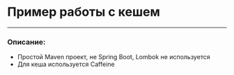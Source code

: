 # Пример работы с кешем

------------
### Описание:
- Простой Maven проект, не Spring Boot, Lombok не используется <br />
- Для кеша используется Caffeine
